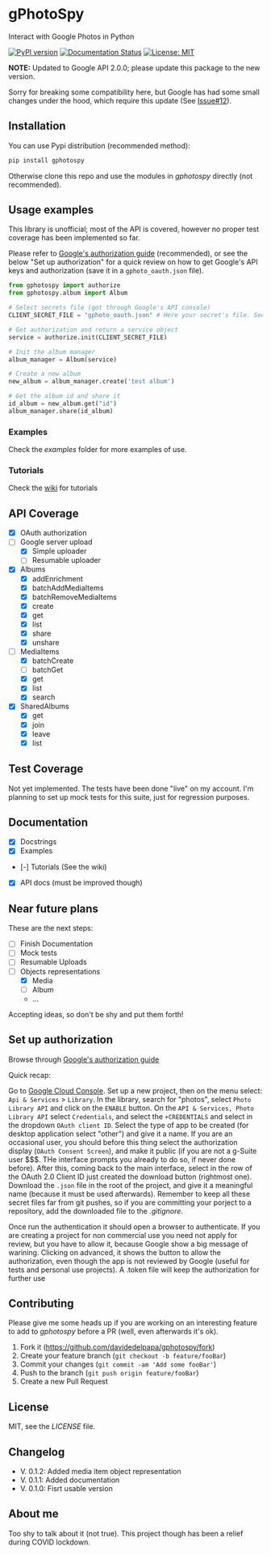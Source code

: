 # gPhotoSpy

Interact with Google Photos in Python

[![PyPI version](https://badge.fury.io/py/gphotospy.svg)](https://badge.fury.io/py/gphotospy) [![Documentation Status](https://readthedocs.org/projects/gphotospy/badge/?version=latest)](https://gphotospy.readthedocs.io/en/latest/?badge=latest) [![License: MIT](https://img.shields.io/badge/License-MIT-yellow.svg)](https://opensource.org/licenses/MIT)

**NOTE:** Updated to Google API 2.0.0; please update this package to the new version.

Sorry for breaking some compatibility here, but Google has had some small changes under the hood, which require this update (See [Issue#12](https://github.com/davidedelpapa/gphotospy/issues/12)).

## Installation

You can use Pypi distribution (recommended method):

```bash
pip install gphotospy
```

Otherwise clone this repo and use the modules in _gphotospy_ directly (not recommended).

## Usage examples

This library is unofficial; most of the API is covered, however no proper test coverage has been implemented so far.

Please refer to [Google's authorization guide](https://developers.google.com/photos/library/guides/get-started#configure-app) (recommended), or see the below "Set up authorization" for a quick review on how to get Google's API keys and authorization (save it in a `gphoto_oauth.json` file).

```python
from gphotospy import authorize
from gphotospy.album import Album

# Select secrets file (got through Google's API console)
CLIENT_SECRET_FILE = "gphoto_oauth.json" # Here your secret's file. See below.

# Get authorization and return a service object
service = authorize.init(CLIENT_SECRET_FILE)

# Init the album manager
album_manager = Album(service)

# Create a new album
new_album = album_manager.create('test album')

# Get the album id and share it
id_album = new_album.get("id")
album_manager.share(id_album)
```

### Examples

Check the _examples_ folder for more examples of use.

### Tutorials

Check the [wiki](https://github.com/davidedelpapa/gphotospy/wiki) for tutorials

## API Coverage

- [x] OAuth authorization
- [ ] Google server upload
  - [x] Simple uploader
  - [ ] Resumable uploader
- [x] Albums
  - [x] addEnrichment
  - [x] batchAddMediaItems
  - [x] batchRemoveMediaItems
  - [x] create
  - [x] get
  - [x] list
  - [x] share
  - [x] unshare
- [ ] MediaItems
  - [x] batchCreate
  - [ ] batchGet
  - [x] get
  - [x] list
  - [x] search
- [x] SharedAlbums
  - [x] get
  - [x] join
  - [x] leave
  - [x] list

## Test Coverage

Not yet implemented. The tests have been done "live" on my account. I'm planning to set up mock tests for this suite, just for regression purposes.

## Documentation

- [x] Docstrings
- [x] Examples
- [-] Tutorials (See the wiki)
- [x] API docs (must be improved though)

## Near future plans

These are the next steps:

- [ ] Finish Documentation
- [ ] Mock tests
- [ ] Resumable Uploads
- [ ] Objects representations
  - [x] Media
  - [ ] Album
  - ...

Accepting ideas, so don't be shy and put them forth!

## Set up authorization

Browse through [Google's authorization guide](https://developers.google.com/photos/library/guides/get-started#configure-app)

Quick recap:

Go to [Google Cloud Console](https://console.cloud.google.com).
Set up a new project, then on the menu select: `Api & Services` > `Library`.
In the library, search for "photos", select `Photo Library API` and click on the `ENABLE` button.
On the `API & Services, Photo Library API` select `Credentials`, and select the `+CREDENTIALS` and select in the dropdown `OAuth client ID`. Select the type of app to be created (for desktop application select "other") and give it a name. If you are an occasional user, you should before this thing select the authorization display (`OAuth Consent Screen`), and make it public (if you are not a g-Suite user \$\$\$. THe interface prompts you already to do so, if never done before).
After this, coming back to the main interface, select in the row of the OAuth 2.0 Client ID just created the download button (rightmost one). Download the `.json` file in the root of the project, and give it a meaningful name (because it must be used afterwards). Remember to keep all these secret files far from git pushes, so if you are committing your porject to a repository, add the downloaded file to the _.gitignore_.

Once run the authentication it should open a browser to authenticate.
If you are creating a project for non commercial use you need not apply for review, but you have to allow it, because Google show a big message of warining. Clicking on advanced, it shows the button to allow the authorization, even though the app is not reviewed by Google (useful for tests and personal use projects). A .token file will keep the authorization for further use

## Contributing

Please give me some heads up if you are working on an interesting feature to add to _gphotospy_ before a PR (well, even afterwards it's ok).

1. Fork it (<https://github.com/davidedelpapa/gphotospy/fork>)
2. Create your feature branch (`git checkout -b feature/fooBar`)
3. Commit your changes (`git commit -am 'Add some fooBar'`)
4. Push to the branch (`git push origin feature/fooBar`)
5. Create a new Pull Request

## License

MIT, see the _LICENSE_ file.

## Changelog

- V. 0.1.2: Added media item object representation
- V. 0.1.1: Added documentation
- V. 0.1.0: Fisrt usable version

## About me

Too shy to talk about it (not true). This project though has been a relief during COVID lockdown.

